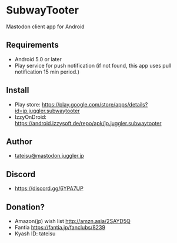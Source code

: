 # SubwayTooter
Mastodon client app for Android

## Requirements
- Android 5.0 or later
- Play service for push notification (if not found, this app uses pull notification 15 min period.)

## Install
- Play store: https://play.google.com/store/apps/details?id=jp.juggler.subwaytooter
- IzzyOnDroid: https://android.izzysoft.de/repo/apk/jp.juggler.subwaytooter

## Author
<ul>
<li><a href="https://mastodon.juggler.jp/@tateisu" rel="me">tateisu@mastodon.juggler.jp</a></li>
</ul>

## Discord
- https://discord.gg/6YPA7UP

## Donation?
- Amazon(jp) wish list http://amzn.asia/2SAYD5Q
- Fantia https://fantia.jp/fanclubs/8239
- Kyash ID: tateisu
